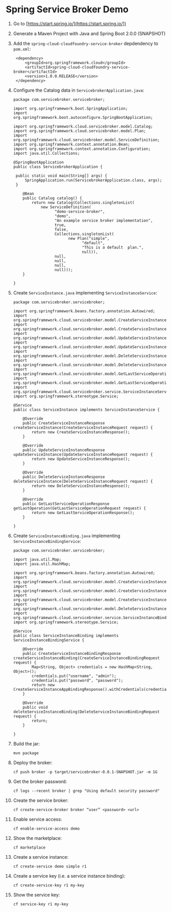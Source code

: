 # Spring Service Broker Demo

1. Go to [https://start.spring.io/](https://start.spring.io/])
1. Generate a Maven Project with Java and Spring Boot 2.0.0 (SNAPSHOT)
1. Add the `spring-cloud-cloudfoundry-service-broker` depdendency to `pom.xml`:
   ```
    <dependency>
        <groupId>org.springframework.cloud</groupId>
        <artifactId>spring-cloud-cloudfoundry-service-broker</artifactId>
        <version>1.0.0.RELEASE</version>
    </dependency>
   ```
1. Configure the Catalog data in `ServicebrokerApplication.java`:
   ```
   package com.servicebroker.servicebroker;

   import org.springframework.boot.SpringApplication;
   import org.springframework.boot.autoconfigure.SpringBootApplication;

   import org.springframework.cloud.servicebroker.model.Catalog;
   import org.springframework.cloud.servicebroker.model.Plan;
   import org.springframework.cloud.servicebroker.model.ServiceDefinition;
   import org.springframework.context.annotation.Bean;
   import org.springframework.context.annotation.Configuration;
   import java.util.Collections;

   @SpringBootApplication
   public class ServicebrokerApplication {

   	public static void main(String[] args) {
   		SpringApplication.run(ServicebrokerApplication.class, args);
   	}

       @Bean
       public Catalog catalog() {
           return new Catalog(Collections.singletonList(
               new ServiceDefinition(
                     "demo-service-broker",
                     "demo",
                     "An example service broker implementation",
                     true,
                     false,
                     Collections.singletonList(
                           new Plan("simple",
                                 "default",
                                 "This is a default  plan.",
                                 null)),
                     null,
                     null,
                     null,
                     null)));
       }

   }
   ```
1. Create `ServiceInstance.java` implementing  `ServiceInstanceService`:
   ```
   package com.servicebroker.servicebroker;

   import org.springframework.beans.factory.annotation.Autowired;
   import org.springframework.cloud.servicebroker.model.CreateServiceInstanceRequest;
   import org.springframework.cloud.servicebroker.model.CreateServiceInstanceResponse;
   import org.springframework.cloud.servicebroker.model.UpdateServiceInstanceRequest;
   import org.springframework.cloud.servicebroker.model.UpdateServiceInstanceResponse;
   import org.springframework.cloud.servicebroker.model.DeleteServiceInstanceRequest;
   import org.springframework.cloud.servicebroker.model.DeleteServiceInstanceResponse;
   import org.springframework.cloud.servicebroker.model.GetLastServiceOperationRequest;
   import org.springframework.cloud.servicebroker.model.GetLastServiceOperationResponse;
   import org.springframework.cloud.servicebroker.service.ServiceInstanceService;
   import org.springframework.stereotype.Service;

   @Service
   public class ServiceInstance implements ServiceInstanceService {

       @Override
       public CreateServiceInstanceResponse createServiceInstance(CreateServiceInstanceRequest request) {
           return new CreateServiceInstanceResponse();
       }

       @Override
       public UpdateServiceInstanceResponse updateServiceInstance(UpdateServiceInstanceRequest request) {
           return new UpdateServiceInstanceResponse();
       }

       @Override
       public DeleteServiceInstanceResponse deleteServiceInstance(DeleteServiceInstanceRequest request) {
           return new DeleteServiceInstanceResponse();
       }

       @Override
       public GetLastServiceOperationResponse getLastOperation(GetLastServiceOperationRequest request) {
           return new GetLastServiceOperationResponse();
       }

   }
   ```

6. Create `ServiceInstanceBinding.java` implementing `ServiceInstanceBindingService`:
   ```
   package com.servicebroker.servicebroker;

   import java.util.Map;
   import java.util.HashMap;

   import org.springframework.beans.factory.annotation.Autowired;
   import org.springframework.cloud.servicebroker.model.CreateServiceInstanceBindingRequest;
   import org.springframework.cloud.servicebroker.model.CreateServiceInstanceBindingResponse;
   import org.springframework.cloud.servicebroker.model.CreateServiceInstanceAppBindingResponse;
   import org.springframework.cloud.servicebroker.model.DeleteServiceInstanceBindingRequest;
   import org.springframework.cloud.servicebroker.service.ServiceInstanceBindingService;
   import org.springframework.stereotype.Service;

   @Service
   public class ServiceInstanceBinding implements ServiceInstanceBindingService {

       @Override
       public CreateServiceInstanceBindingResponse createServiceInstanceBinding(CreateServiceInstanceBindingRequest request) {
           Map<String, Object> credentials = new HashMap<String, Object>();
           credentials.put("username", "admin");
           credentials.put("password", "password");
           return new CreateServiceInstanceAppBindingResponse().withCredentials(credentials);
       }

       @Override
       public void deleteServiceInstanceBinding(DeleteServiceInstanceBindingRequest request) {
           return;
       }

   }
   ```
1. Build the jar:
   ```
   mvn package
   ```
1. Deploy the broker:
   ```
   cf push broker -p target/servicebroker-0.0.1-SNAPSHOT.jar -m 1G
   ```
1. Get the broker password:
   ```
   cf logs --recent broker | grep "Using default security password"
   ```
1. Create the service broker:
   ```
   cf create-service-broker broker “user” <password> <url>
   ```
1. Enable service access:
   ```
   cf enable-service-access demo
   ```
1. Show the marketplace:
   ```
   cf marketplace
   ```
1. Create a service instance:
   ```
   cf create-service demo simple r1
   ```
1. Create a service key (i.e. a service instance binding):
   ```
   cf create-service-key r1 my-key
   ```
1. Show the service key:
   ```
   cf service-key r1 my-key    
   ```

